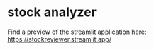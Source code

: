 # stock analyzer
Find a preview of the streamlit application here: https://stockreviewer.streamlit.app/ 
